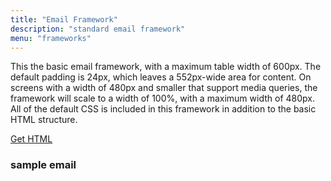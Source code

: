 ```yaml
---
title: "Email Framework"
description: "standard email framework"
menu: "frameworks"
---
```


This the basic email framework, with a maximum table width of 600px. The default padding is 24px, which leaves a 552px-wide area for content. On screens with a width of 480px and smaller that support media queries, the framework will scale to a width of 100%, with a maximum width of 480px. All of the default CSS is included in this framework in addition to the basic HTML structure.

<a class="button big promo" style="margin-bottom:32px;" target="_blank" href="https://drive.google.com/file/d/1F7pGLzI06adz1WergXdPBvF30Q7XxVph/view?usp=sharing">Get HTML</a>

### sample email
<div class="example" style="padding: 0;">
  <eds-standard-framework></eds-standard-framework>
</div>
